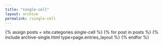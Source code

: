 ```yaml
---
title: "single-cell"
layout: archive
permalink: /single-cell
---
```



{% assign posts = site.categories.single-cell %}
{% for post in posts %} {% include archive-single.html type=page.entries_layout %} {% endfor %}